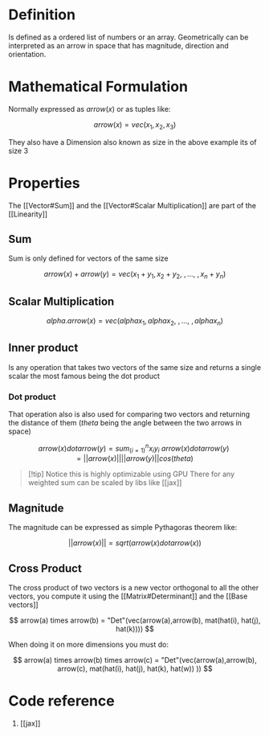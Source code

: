 # Definition
Is defined as a ordered list of numbers or an array. Geometrically can be interpreted as an arrow in space that has magnitude, direction and orientation.

# Mathematical Formulation
Normally expressed as $arrow(x)$ or as tuples like:

$$
arrow(x) = vec(x_1,x_2,x_3)
$$

They also have a Dimension also known as size in the above example its of size 3
# Properties
The [[Vector#Sum]] and the [[Vector#Scalar Multiplication]] are part of the [[Linearity]]

## Sum
Sum is only defined for vectors of the same size

$$arrow(x)+arrow(y) = vec(x_1+y_1, x_2 + y_2,\ ,...,\ ,x_n+y_n)$$
## Scalar Multiplication

$$alpha. arrow(x) = vec(alpha x_1,alpha x_2,\ , ...,\ ,alpha x_n)$$

## Inner product
Is any operation that takes two vectors of the same size and returns a single scalar the most famous being the dot product
### Dot product
That operation also is also used for comparing two vectors and returning the distance of them ($theta$ being the angle between the two arrows in space)

$$
arrow(x) dot arrow(y) = sum_(i=1)^n x_i y_i
\
arrow(x) dot arrow(y) = ||arrow(x)|| ||arrow(y)|| cos(theta) 
$$

> [!tip] Notice this is highly optimizable using GPU
> There for any weighted sum can be scaled by libs like [[jax]]

## Magnitude
The magnitude can be expressed as simple Pythagoras theorem like:

$$||arrow(x)|| = sqrt(arrow(x) dot arrow(x)) $$
## Cross Product
The cross product of two vectors is a new vector orthogonal to all the other vectors, you compute it using the [[Matrix#Determinant]] and the [[Base vectors]]

$$
arrow(a) times arrow(b) = "Det"(vec(arrow(a),arrow(b), mat(hat(i), hat(j), hat(k))))  
$$

When doing it on more dimensions you must do:

$$
arrow(a) times arrow(b) times arrow(c) = "Det"(vec(arrow(a),arrow(b), arrow(c), mat(hat(i), hat(j), hat(k), hat(w)) ))  
$$

# Code reference

1. [[jax]] 